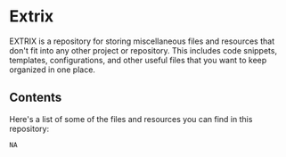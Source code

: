 # Extrix

EXTRIX is a repository for storing miscellaneous files and resources that don't fit into any other project or repository. This includes code snippets, templates, configurations, and other useful files that you want to keep organized in one place.
## Contents

Here's a list of some of the files and resources you can find in this repository:

    NA

